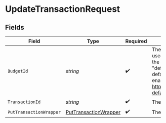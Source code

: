 # UpdateTransactionRequest


## Fields

| Field                                                                                                                                                                                             | Type                                                                                                                                                                                              | Required                                                                                                                                                                                          | Description                                                                                                                                                                                       |
| ------------------------------------------------------------------------------------------------------------------------------------------------------------------------------------------------- | ------------------------------------------------------------------------------------------------------------------------------------------------------------------------------------------------- | ------------------------------------------------------------------------------------------------------------------------------------------------------------------------------------------------- | ------------------------------------------------------------------------------------------------------------------------------------------------------------------------------------------------- |
| `BudgetId`                                                                                                                                                                                        | *string*                                                                                                                                                                                          | :heavy_check_mark:                                                                                                                                                                                | The id of the budget. "last-used" can be used to specify the last used budget and "default" can be used if default budget selection is enabled (see: https://api.ynab.com/#oauth-default-budget). |
| `TransactionId`                                                                                                                                                                                   | *string*                                                                                                                                                                                          | :heavy_check_mark:                                                                                                                                                                                | The id of the transaction                                                                                                                                                                         |
| `PutTransactionWrapper`                                                                                                                                                                           | [PutTransactionWrapper](../../Models/Components/PutTransactionWrapper.md)                                                                                                                         | :heavy_check_mark:                                                                                                                                                                                | The transaction to update                                                                                                                                                                         |